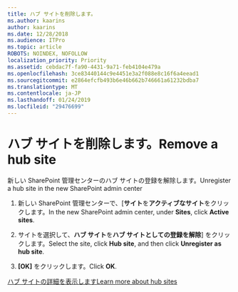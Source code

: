 ```yaml
---
title: ハブ サイトを削除します。
ms.author: kaarins
author: kaarins
ms.date: 12/28/2018
ms.audience: ITPro
ms.topic: article
ROBOTS: NOINDEX, NOFOLLOW
localization_priority: Priority
ms.assetid: cebdac7f-fa90-4431-9a71-feb4104e479a
ms.openlocfilehash: 3ce83440144c9e4451e3a2f088e8c16f6a4eead1
ms.sourcegitcommit: e2864efcfb493b6e46b662b746661a61232bdba7
ms.translationtype: MT
ms.contentlocale: ja-JP
ms.lasthandoff: 01/24/2019
ms.locfileid: "29476699"
---
```

# <a name="remove-a-hub-site"></a><span data-ttu-id="2b7da-102">ハブ サイトを削除します。</span><span class="sxs-lookup"><span data-stu-id="2b7da-102">Remove a hub site</span></span>

<span data-ttu-id="2b7da-103">新しい SharePoint 管理センターのハブ サイトの登録を解除します。</span><span class="sxs-lookup"><span data-stu-id="2b7da-103">Unregister a hub site in the new SharePoint admin center</span></span>
  
1. <span data-ttu-id="2b7da-104">新しい SharePoint 管理センターで、[**サイト**を**アクティブなサイト**をクリックします。</span><span class="sxs-lookup"><span data-stu-id="2b7da-104">In the new SharePoint admin center, under **Sites**, click **Active sites**.</span></span> 
    
2. <span data-ttu-id="2b7da-105">サイトを選択して、**ハブ サイト**を**ハブ サイトとしての登録を解除**] をクリックします。</span><span class="sxs-lookup"><span data-stu-id="2b7da-105">Select the site, click **Hub site**, and then click **Unregister as hub site**.</span></span> 
    
3. <span data-ttu-id="2b7da-106">**[OK]** をクリックします。</span><span class="sxs-lookup"><span data-stu-id="2b7da-106">Click **OK**.</span></span> 
    
[<span data-ttu-id="2b7da-107">ハブ サイトの詳細を表示します</span><span class="sxs-lookup"><span data-stu-id="2b7da-107">Learn more about hub sites</span></span>](https://support.office.com/en-us/article/what-is-a-sharepoint-hub-site-fe26ae84-14b7-45b6-a6d1-948b3966427f?ui=en-US&amp;rs=en-US&amp;ad=US)
  


